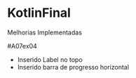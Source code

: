 # KotlinFinal

Melhorias Implementadas

#A07ex04
- Inserido Label no topo
- Inserido barra de progresso horizontal
